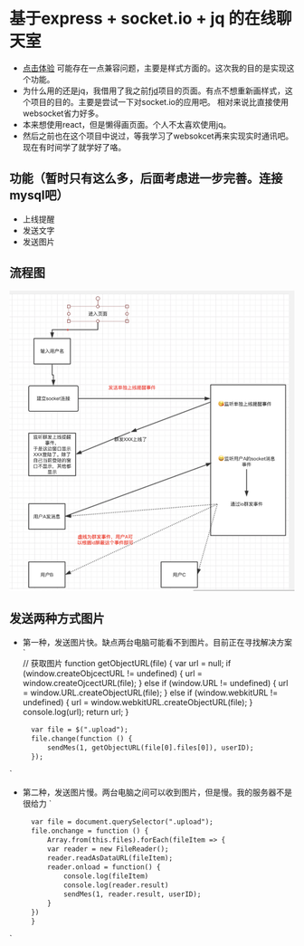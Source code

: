 # 基于express + socket.io + jq 的在线聊天室
+ [点击体验](http://106.14.135.233:3002/) 可能存在一点兼容问题，主要是样式方面的。这次我的目的是实现这个功能。
+ 为什么用的还是jq，我借用了我之前[fjd](https://github.com/yuanfang19959/fjd)项目的页面。有点不想重新画样式，这个项目的目的。主要是尝试一下对socket.io的应用吧。 相对来说比直接使用websocket省力好多。
+ 本来想使用react，但是懒得画页面。个人不太喜欢使用jq。
+ 然后之前也在这个项目中说过，等我学习了websokcet再来实现实时通讯吧。现在有时间学了就学好了咯。

## 功能（暂时只有这么多，后面考虑进一步完善。连接mysql吧）
   + 上线提醒
   + 发送文字
   + 发送图片

## 流程图
![流程图](./assets/img/liuc.png)


## 发送两种方式图片
+ 第一种，发送图片快。缺点两台电脑可能看不到图片。目前正在寻找解决方案
`       
        // 获取图片
        function getObjectURL(file) {
            var url = null;
            if (window.createObjcectURL != undefined) {
                url = window.createOjcectURL(file);
            } else if (window.URL != undefined) {
                url = window.URL.createObjectURL(file);
            } else if (window.webkitURL != undefined) {
                url = window.webkitURL.createObjectURL(file);
            }
            console.log(url);
            return url;
        }

        var file = $(".upload");
        file.change(function () {
            sendMes(1, getObjectURL(file[0].files[0]), userID);
        });
`

+ 第二种，发送图片慢。两台电脑之间可以收到图片，但是慢。我的服务器不是很给力
`       

        var file = document.querySelector(".upload");
        file.onchange = function () {
            Array.from(this.files).forEach(fileItem => {
            var reader = new FileReader();
            reader.readAsDataURL(fileItem);
            reader.onload = function() {
                console.log(fileItem)
                console.log(reader.result)
                sendMes(1, reader.result, userID);
            }
        })
        }
`
